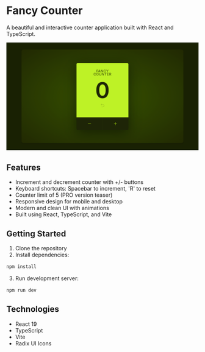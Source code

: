 # Fancy Counter

A beautiful and interactive counter application built with React and TypeScript.

![Fancy Counter Preview](/public/preview-image.png)

## Features

- Increment and decrement counter with +/- buttons
- Keyboard shortcuts: Spacebar to increment, 'R' to reset
- Counter limit of 5 (PRO version teaser)
- Responsive design for mobile and desktop
- Modern and clean UI with animations
- Built using React, TypeScript, and Vite

## Getting Started

1. Clone the repository
2. Install dependencies:

```sh
npm install
```

3. Run development server:

```sh
npm run dev
```

## Technologies

- React 19
- TypeScript
- Vite
- Radix UI Icons
